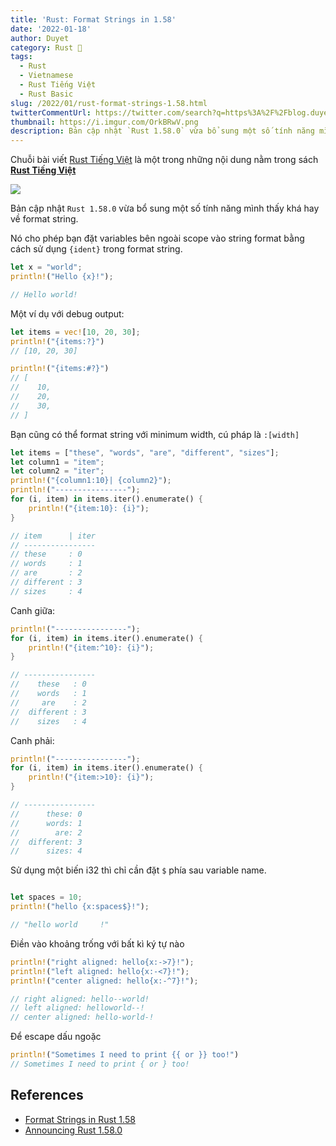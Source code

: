 ```yaml
---
title: 'Rust: Format Strings in 1.58'
date: '2022-01-18'
author: Duyet
category: Rust 🦀
tags:
  - Rust
  - Vietnamese
  - Rust Tiếng Việt
  - Rust Basic
slug: /2022/01/rust-format-strings-1.58.html
twitterCommentUrl: https://twitter.com/search?q=https%3A%2F%2Fblog.duyet.net%2F2022%2F01%2Frust-turbofish.html
thumbnail: https://i.imgur.com/OrkBRwV.png
description: Bản cập nhật `Rust 1.58.0` vừa bổ sung một số tính năng mình thấy khá hay về format string.
---
```


<div class="noti">Chuỗi bài viết <a href="/tag/rust-tiếng-việt/">Rust Tiếng Việt</a> là một trong những nội dung nằm trong sách <a href="https://rust-tieng-viet.github.io/?utm_source=blog.duyet.net&utm_medium=post&utm_campaign=launch_rust_tieng_viet" target="_blank"><strong>Rust Tiếng Việt</strong></a></div>

![](https://i.imgur.com/OrkBRwV.png)

Bản cập nhật `Rust 1.58.0` vừa bổ sung một số tính năng mình thấy khá hay về format string.

Nó cho phép bạn đặt variables bên ngoài scope vào string format bằng cách sử dụng `{ident}` trong format string.

```rust
let x = "world";
println!("Hello {x}!");

// Hello world!
```

Một ví dụ với debug output:

```rust
let items = vec![10, 20, 30];
println!("{items:?}")
// [10, 20, 30]

println!("{items:#?}")
// [
//    10,
//    20,
//    30,
// ]
```

Bạn cũng có thể format string với minimum width, cú pháp là `:[width]`

```rust
let items = ["these", "words", "are", "different", "sizes"];
let column1 = "item";
let column2 = "iter";
println!("{column1:10}| {column2}");
println!("----------------");
for (i, item) in items.iter().enumerate() {
    println!("{item:10}: {i}");
}

// item      | iter
// ----------------
// these     : 0
// words     : 1
// are       : 2
// different : 3
// sizes     : 4
```

Canh giữa:

```rust
println!("----------------");
for (i, item) in items.iter().enumerate() {
    println!("{item:^10}: {i}");
}

// ----------------
//    these   : 0
//    words   : 1
//     are    : 2
//  different : 3
//    sizes   : 4
```

Canh phải:

```rust
println!("----------------");
for (i, item) in items.iter().enumerate() {
    println!("{item:>10}: {i}");
}

// ----------------
//      these: 0
//      words: 1
//        are: 2
//  different: 3
//      sizes: 4
```

Sử dụng một biến i32 thì chỉ cần đặt `$` phía sau variable name.

```rust

let spaces = 10;
println!("hello {x:spaces$}!");

// "hello world     !"
```

Điền vào khoảng trống với bất kì ký tự nào

```rust
println!("right aligned: hello{x:->7}!");
println!("left aligned: hello{x:-<7}!");
println!("center aligned: hello{x:-^7}!");

// right aligned: hello--world!
// left aligned: helloworld--!
// center aligned: hello-world-!
```

Để escape dấu ngoặc

```rust
println!("Sometimes I need to print {{ or }} too!")
// Sometimes I need to print { or } too!
```

## References

- [Format Strings in Rust 1.58](https://www.rustnote.com/blog/format_strings.html#format-strings-in-rust-158)
- [Announcing Rust 1.58.0](https://www.rustnote.com/blog/format_strings.html)

